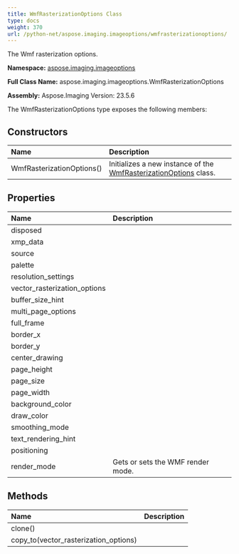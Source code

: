 ```yaml
---
title: WmfRasterizationOptions Class
type: docs
weight: 370
url: /python-net/aspose.imaging.imageoptions/wmfrasterizationoptions/
---
```


The Wmf rasterization options.

**Namespace:** [aspose.imaging.imageoptions](/imaging/python-net/aspose.imaging.imageoptions/)

**Full Class Name:** aspose.imaging.imageoptions.WmfRasterizationOptions

**Assembly:**  Aspose.Imaging Version: 23.5.6

The WmfRasterizationOptions type exposes the following members:
## **Constructors**
|**Name**|**Description**|
| :- | :- |
|WmfRasterizationOptions()|Initializes a new instance of the [WmfRasterizationOptions](/imaging/python-net/aspose.imaging.imageoptions/wmfrasterizationoptions/) class.|
## **Properties**
|**Name**|**Description**|
| :- | :- |
|disposed|  |
|xmp_data|  |
|source|  |
|palette|  |
|resolution_settings|  |
|vector_rasterization_options|  |
|buffer_size_hint|  |
|multi_page_options|  |
|full_frame|  |
|border_x|  |
|border_y|  |
|center_drawing|  |
|page_height|  |
|page_size|  |
|page_width|  |
|background_color|  |
|draw_color|  |
|smoothing_mode|  |
|text_rendering_hint|  |
|positioning|  |
|render_mode|Gets or sets the WMF render mode.|
## **Methods**
|**Name**|**Description**|
| :- | :- |
|clone()|  |
|copy_to(vector_rasterization_options)|  |
